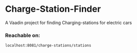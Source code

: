 # Charge-Station-Finder
A Vaadin project for finding Charging-stations for electric cars
### Reachable on: 
`localhost:8081/charge-stations/stations`
